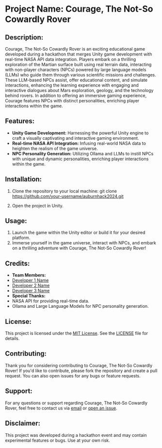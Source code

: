 # Project Name: Courage, The Not-So Cowardly Rover

## Description:
Courage, The Not-So Cowardly Rover is an exciting educational game developed during a hackathon that merges Unity game development with real-time NASA API data integration. Players embark on a thrilling exploration of the Martian surface built using real terrain data, interacting with non-player characters (NPCs) powered by large language models (LLMs) who guide them through various scientific missions and challenges. These LLM-based NPCs assist, offer educational content, and simulate interactions, enhancing the learning experience with engaging and interactive dialogues about Mars exploration, geology, and the technology behind rovers. In addition to offering an immersive gaming experience, Courage features NPCs with distinct personalities, enriching player interactions within the game.

## Features:
- **Unity Game Development:** Harnessing the powerful Unity engine to craft a visually captivating and interactive gaming environment.
- **Real-time NASA API Integration:** Infusing real-world NASA data to heighten the realism of the game universe.
- **NPC Personality Generation:** Utilizing Ollama and LLMs to instill NPCs with unique and dynamic personalities, enriching player interactions within the game.

## Installation:
1. Clone the repository to your local machine:
git clone https://github.com/your-username/auburnhack2024.git

2. Open the project in Unity.

## Usage:
1. Launch the game within the Unity editor or build it for your desired platform.
2. Immerse yourself in the game universe, interact with NPCs, and embark on a thrilling adventure with Courage, The Not-So Cowardly Rover!

## Credits:
- **Team Members:**
- [Developer 1 Name](https://github.com/developer1)
- [Developer 2 Name](https://github.com/developer2)
- [Developer 3 Name](https://github.com/developer3)
- **Special Thanks:**
- NASA API for providing real-time data.
- Ollama and Large Language Models for NPC personality generation.

## License:
This project is licensed under the [MIT License](https://opensource.org/licenses/MIT). See the [LICENSE](LICENSE) file for details.

## Contributing:
Thank you for considering contributing to Courage, The Not-So Cowardly Rover! If you'd like to contribute, please fork the repository and create a pull request. You can also open issues for any bugs or feature requests.

## Support:
For any questions or support regarding Courage, The Not-So Cowardly Rover, feel free to contact us via [email](mailto:team@example.com) or [open an issue](https://github.com/your-username/courage-not-so-cowardly-rover/issues).

## Disclaimer:
This project was developed during a hackathon event and may contain experimental features or bugs. Use at your own risk.
